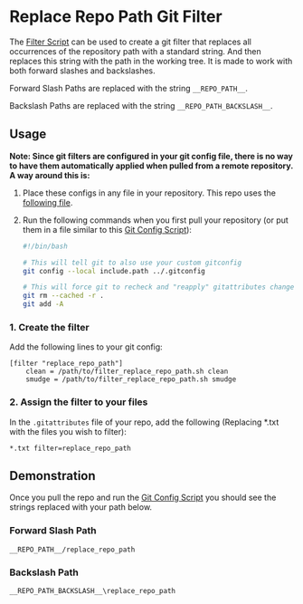 # Replace Repo Path Git Filter
The [Filter Script](filter.sh) can be used to create a git filter that replaces all occurrences of the repository path with a standard string. And then replaces this string with the path in the working tree. It is made to work with both forward slashes and backslashes.

Forward Slash Paths are replaced with the string `__‎REPO_PATH‎__`.

Backslash Paths are replaced with the string `__‎REPO_PATH_BACKSLASH‎__`.

## Usage
**Note: Since git filters are configured in your git config file, there is no way to have them automatically applied when pulled from a remote repository. A way around this is:**

1. Place these configs in any file in your repository. This repo uses the [following file](../.gitconfig).
2. Run the following commands when you first pull your repository (or put them in a file similar to  this [Git Config Script](../gitconfig.sh)):

    ``` bash
    #!/bin/bash

    # This will tell git to also use your custom gitconfig
    git config --local include.path ../.gitconfig

    # This will force git to recheck and "reapply" gitattributes changes.
    git rm --cached -r .
    git add -A
    ```


### 1. Create the filter
Add the following lines to your git config:
```
[filter "replace_repo_path"]
    clean = /path/to/filter_replace_repo_path.sh clean
    smudge = /path/to/filter_replace_repo_path.sh smudge
```

### 2. Assign the filter to your files
In the `.gitattributes` file of your repo, add the following (Replacing *.txt with the files you wish to filter):
```
*.txt filter=replace_repo_path
```

## Demonstration
Once you pull the repo and run the [Git Config Script](../gitconfig.sh) you should see the strings replaced with your path below.

### Forward Slash Path
`__REPO_PATH__/replace_repo_path`

### Backslash Path
`__REPO_PATH_BACKSLASH__\replace_repo_path`

